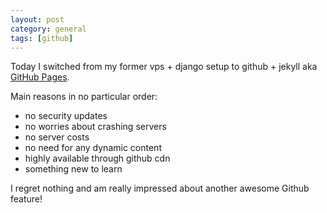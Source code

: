```yaml
---
layout: post
category: general
tags: [github]
---
```


Today I switched from my former vps + django setup to github + jekyll aka [GitHub Pages](http://pages.github.com/).


Main reasons in no particular order:

* no security updates
* no worries about crashing servers
* no server costs
* no need for any dynamic content
* highly available through github cdn
* something new to learn

I regret nothing and am really impressed about another awesome Github feature!
